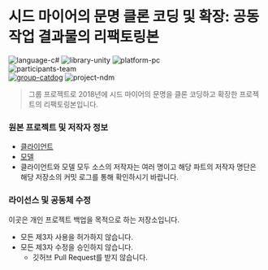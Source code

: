 # 시드 마이어의 문명 클론 코딩 및 확장: 공동 작업 결과물의 리팩토링본

![language-c#][language-c#]
![library-unity][library-unity]
![platform-pc][platform-pc]
<br>
![participants-team][participants-team]
<br>
[![group-catdog][catdog-image]][catdog-url]
![project-ndm][project-ndm]

> 그룹 프로젝트로 2018년에 시드 마이어의 문명을 클론 코딩하고 확장한 프로젝트의 리팩토링본입니다.

### 원본 프로젝트 및 저작자 정보

  * [클라이언트](https://github.com/nestiank/extended-civilization-client-2018)
  * [모델](https://github.com/nestiank/extended-civilization-model-2018)
  * 클라이언트와 모델 모두 소스의 저작자는 여러 명이고 해당 파트의 저작자 명단은 해당 저장소의 커밋 로그를 통해 확인하시기 바랍니다.

### 라이선스 및 공동체 수정

이곳은 개인 프로젝트 백업을 목적으로 하는 저장소입니다.

  * 모든 제3자 사용을 허가하지 않습니다.
  * 모든 제3자 수정을 승인하지 않습니다.
    * 깃허브 Pull Request를 받지 않습니다.

<!-- Image definitions -->
[catdog-image]: https://img.shields.io/badge/Group-CAT&DOG-red
[catdog-url]: https://catdog.korea.ac.kr
[project-ndm]: https://img.shields.io/badge/Project-Nexon%20Dream%20Makers-00355f
[language-c#]: https://img.shields.io/badge/Language-C%23-orange
[library-unity]: https://img.shields.io/badge/Library-Unity-green
[platform-pc]: https://img.shields.io/badge/Platform-PC-yellowgreen
[participants-team]: https://img.shields.io/badge/Participants-Team%20Project-7aa3cc
